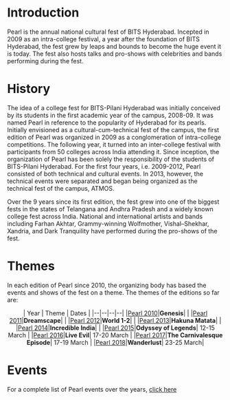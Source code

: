 <!-- TITLE: Pearl -->
<!-- SUBTITLE: The cultural fest of BITS Pilani-Hyderabad Campus. -->

# Introduction
Pearl is the annual national cultural fest of BITS Hyderabad. Incepted in 2009 as an intra-college festival, a year after the foundation of BITS Hyderabad, the fest grew by leaps and bounds to become the huge event it is today. The fest also hosts talks and pro-shows with celebrities and bands performing during the fest. 
# History
The idea of a college fest for BITS-Pilani Hyderabad was initially conceived by its students in the first academic year of the campus, 2008-09. It was named Pearl in reference to the popularity of Hyderabad for its pearls. Initially envisioned as a cultural-cum-technical fest of the campus, the first edition of Pearl was organized in 2009 as a conglomeration of intra-college competitions. The following year, it turned into an inter-college festival with participants from 50 colleges across India attending it. Since inception, the organization of Pearl has been solely the responsibility of the students of BITS-Pilani Hyderabad. For the first four years, i.e. 2009-2012, Pearl consisted of both technical and cultural events. In 2013, however, the technical events were separated and began being organized as the technical fest of the campus, ATMOS.

Over the 9 years since its first edition, the fest grew into one of the biggest fests in the states of Telangana and Andhra Pradesh and a widely known college fest across India. National and international artists and bands including Farhan Akhtar, Grammy-winning Wolfmother, Vishal–Shekhar, Xandria, and Dark Tranquility have performed during the pro-shows of the fest.
# Themes
In each edition of Pearl since 2010, the organizing body has based the events and shows of the fest on a theme. The themes of the editions so far are:
<center>

| Year | Theme | Dates |
|--|--|--|--|
|[Pearl 2010](/fests/pearl/2010)|**Genesis**| |
|[Pearl 2011](/fests/pearl/2011)|**Dreamscape**| |
|[Pearl 2012](/fests/pearl/2012)|**World 1-2**| |
|[Pearl 2013](/fests/pearl/2013)|**Hakuna Matata**| |
|[Pearl 2014](/fests/pearl/2014)|**Incredible India**| |
|[Pearl 2015](/fests/pearl/2015)|**Odyssey of Legends**| 12-15 March |
|[Pearl 2016](/fests/pearl/2016)|**Live Evil**| 17-20 March |
|[Pearl 2017](/fests/pearl/2017)|**The Carnivalesque Episode**| 17-19 March |
|[Pearl 2018](/fests/pearl/2018)|**Wanderlust**| 23-25 March|

</center>

# Events 
For a complete list of Pearl events over the years, [click here](/fests/pearl/events)